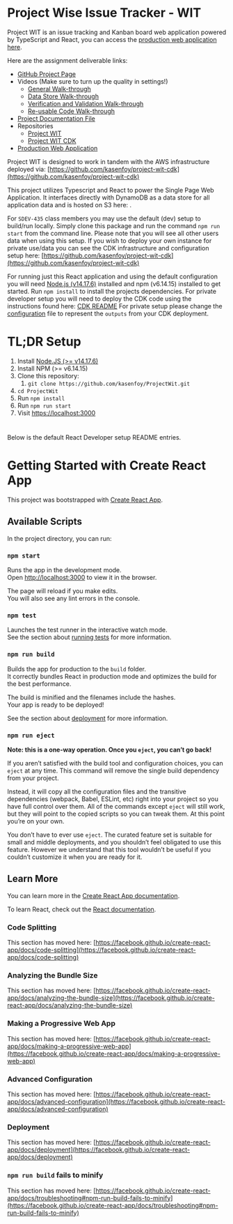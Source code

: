 # Project Wise Issue Tracker - WIT

Project WIT is an issue tracking and Kanban board web application powered by TypeScript and React, you can access the [production web application here](http://project-wit-prod-projectwitprod6a34b80a-n86wjljs4umt.s3-website-us-west-2.amazonaws.com/). 

Here are the assignment deliverable links:
* [GitHub Project Page](https://kasenfoy.github.io/ProjectWit/)
* Videos (Make sure to turn up the quality in settings!)
  * [General Walk-through](https://drive.google.com/file/d/1Dsy1Nr68krdW_aXoeW9MGxTf3XF-voyA/view?usp=sharing)
  * [Data Store Walk-through](https://drive.google.com/file/d/1rTqv8rMhPKChyepNWes1x__uLY0vWyVK/view?usp=sharing)
  * [Verification and Validation Walk-through](https://drive.google.com/file/d/1_Ai48vDItXimy5SfaAqbWaG_TPGJO2aD/view?usp=sharing)
  * [Re-usable Code Walk-through](https://drive.google.com/file/d/1hEGmijSxbgnz9EAuRdEkHl4I6PaQNQZg/view?usp=sharing)
* [Project Documentation File](https://docs.google.com/document/d/11DlfI9OHI27urmIjuD08oBDPBmaIhy9F/edit?usp=sharing&ouid=109654106749511515734&rtpof=true&sd=true)
* Repositories
  * [Project WIT](https://github.com/kasenfoy/ProjectWit) 
  * [Project WIT CDK](https://github.com/kasenfoy/project-wit-cdk)
* [Production Web Application](http://project-wit-prod-projectwitprod6a34b80a-n86wjljs4umt.s3-website-us-west-2.amazonaws.com/)


Project WIT is designed to work in tandem with the AWS infrastructure deployed via: [https://github.com/kasenfoy/project-wit-cdk](https://github.com/kasenfoy/project-wit-cdk)

This project utilizes Typescript and React to power the Single Page Web Application. It interfaces directly with DynamoDB as a data store for all application data and is hosted on S3 here: . 

For ```SDEV-435``` class members you may use the default (dev) setup to build/run locally. Simply clone this package and run the command ```npm run start``` from the command line. Please note that you will see all other users data when using this setup. If you wish to deploy your own instance for private use/data you can see the CDK infrastructure and configuration setup here: [https://github.com/kasenfoy/project-wit-cdk](https://github.com/kasenfoy/project-wit-cdk) 

For running just this React application and using the default configuration you will need [Node.js (v14.17.6)](https://nodejs.org/en/download/) installed and npm (v6.14.15) installed to get started. Run ```npm install``` to install the projects dependencies.
For private developer setup you will need to deploy the CDK code using the instructions found here: [CDK README](https://github.com/kasenfoy/project-wit-cdk/blob/mainline/README.md) 
For private setup please change the [configuration](https://github.com/kasenfoy/ProjectWit/blob/mainline/src/lib/constants.ts) file to represent the ```outputs``` from your CDK deployment.  

# TL;DR Setup
1. Install [Node.JS (>= v14.17.6)](https://nodejs.org/en/download/)
2. Install NPM (>= v6.14.15)
3. Clone this repository:
   1. ```git clone https://github.com/kasenfoy/ProjectWit.git```
4. ```cd ProjectWit```
5. Run ```npm install```
6. Run ```npm run start```
7. Visit [https://localhost:3000](https://localhost:3000) 

# 
Below is the default React Developer setup README entries. 

# Getting Started with Create React App

This project was bootstrapped with [Create React App](https://github.com/facebook/create-react-app).

## Available Scripts

In the project directory, you can run:

### `npm start`

Runs the app in the development mode.\
Open [http://localhost:3000](http://localhost:3000) to view it in the browser.

The page will reload if you make edits.\
You will also see any lint errors in the console.

### `npm test`

Launches the test runner in the interactive watch mode.\
See the section about [running tests](https://facebook.github.io/create-react-app/docs/running-tests) for more information.

### `npm run build`

Builds the app for production to the `build` folder.\
It correctly bundles React in production mode and optimizes the build for the best performance.

The build is minified and the filenames include the hashes.\
Your app is ready to be deployed!

See the section about [deployment](https://facebook.github.io/create-react-app/docs/deployment) for more information.

### `npm run eject`

**Note: this is a one-way operation. Once you `eject`, you can’t go back!**

If you aren’t satisfied with the build tool and configuration choices, you can `eject` at any time. This command will remove the single build dependency from your project.

Instead, it will copy all the configuration files and the transitive dependencies (webpack, Babel, ESLint, etc) right into your project so you have full control over them. All of the commands except `eject` will still work, but they will point to the copied scripts so you can tweak them. At this point you’re on your own.

You don’t have to ever use `eject`. The curated feature set is suitable for small and middle deployments, and you shouldn’t feel obligated to use this feature. However we understand that this tool wouldn’t be useful if you couldn’t customize it when you are ready for it.

## Learn More

You can learn more in the [Create React App documentation](https://facebook.github.io/create-react-app/docs/getting-started).

To learn React, check out the [React documentation](https://reactjs.org/).

### Code Splitting

This section has moved here: [https://facebook.github.io/create-react-app/docs/code-splitting](https://facebook.github.io/create-react-app/docs/code-splitting)

### Analyzing the Bundle Size

This section has moved here: [https://facebook.github.io/create-react-app/docs/analyzing-the-bundle-size](https://facebook.github.io/create-react-app/docs/analyzing-the-bundle-size)

### Making a Progressive Web App

This section has moved here: [https://facebook.github.io/create-react-app/docs/making-a-progressive-web-app](https://facebook.github.io/create-react-app/docs/making-a-progressive-web-app)

### Advanced Configuration

This section has moved here: [https://facebook.github.io/create-react-app/docs/advanced-configuration](https://facebook.github.io/create-react-app/docs/advanced-configuration)

### Deployment

This section has moved here: [https://facebook.github.io/create-react-app/docs/deployment](https://facebook.github.io/create-react-app/docs/deployment)

### `npm run build` fails to minify

This section has moved here: [https://facebook.github.io/create-react-app/docs/troubleshooting#npm-run-build-fails-to-minify](https://facebook.github.io/create-react-app/docs/troubleshooting#npm-run-build-fails-to-minify)
